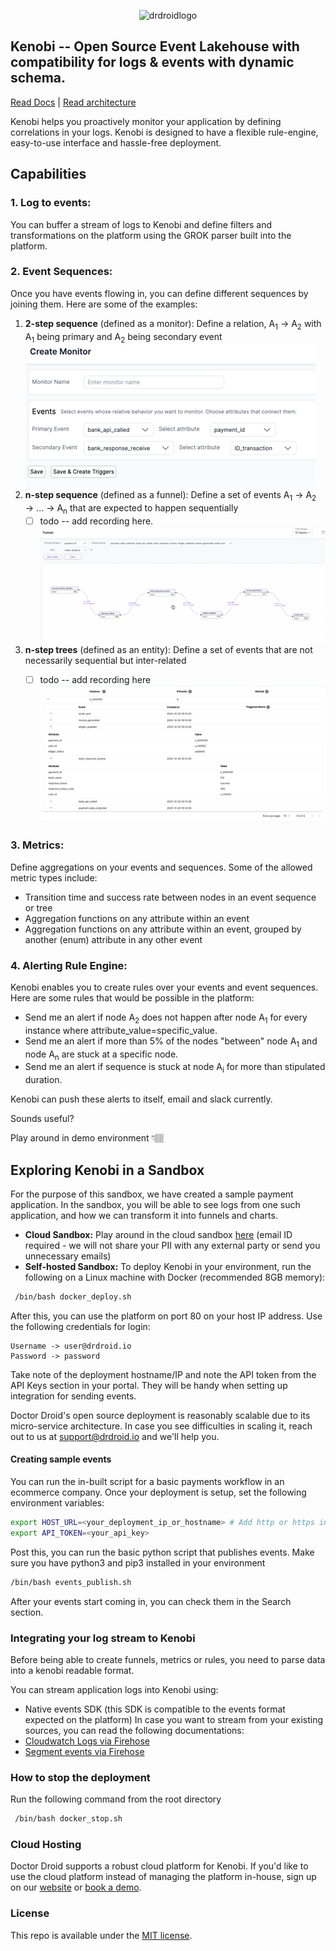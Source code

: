<p align="center">
  <img alt="drdroidlogo" src="https://uploads-ssl.webflow.com/642ad9ebc00f9544d49b1a6b/642ad9ebc00f9514ad9b1ab8_drdroidlogo.png">
</p>


## Kenobi -- Open Source Event Lakehouse with compatibility for logs & events with dynamic schema.
[Read Docs](https://docs.drdroid.io/docs/what-is-kenobi) | [Read architecture](https://notes.drdroid.io/building-an-events-lakehouse-with-dynamic-schema)


Kenobi helps you proactively monitor your application by defining correlations in your logs. Kenobi is designed to have a flexible rule-engine, easy-to-use interface and hassle-free deployment.

## Capabilities

### 1. Log to events:
You can buffer a stream of logs to Kenobi and define filters and transformations on the platform using the GROK parser built into the platform.

### 2. Event Sequences: 
Once you have events flowing in, you can define different sequences by joining them. Here are some of the examples:
1. **2-step sequence**  (defined as a monitor): Define a relation, A<sub>1</sub> &rarr; A<sub>2</sub> with A<sub>1</sub> being primary and A<sub>2</sub> being secondary event
    ![img.png](img.png)
1. **n-step sequence** (defined as a funnel): Define a set of events A<sub>1</sub> &rarr; A<sub>2</sub> &rarr; ... &rarr; A<sub>n</sub> that are expected to happen sequentially
   - [ ] todo -- add recording here.
   ![img_2.png](img_2.png)
1. **n-step trees** (defined as an entity): Define a set of events that are not necessarily sequential but inter-related
   - [ ] todo -- add recording here
   ![img_1.png](img_1.png)
   

### 3. Metrics:
Define aggregations on your events and sequences. Some of the allowed metric types include:
* Transition time and success rate between nodes in an event sequence or tree
* Aggregation functions on any attribute within an event
* Aggregation functions on any attribute within an event, grouped by another (enum) attribute in any other event

### 4. Alerting Rule Engine:
Kenobi enables you to create rules over your events and event sequences. Here are some rules that would be possible in the platform:
* Send me an alert if node A<sub>2</sub> does not happen after node A<sub>1</sub> for every instance where attribute_value=specific_value.
* Send me an alert if more than 5% of the nodes "between" node A<sub>1</sub> and node A<sub>n</sub> are stuck at a specific node.
* Send me an alert if sequence is stuck at node A<sub>i</sub> for more than stipulated duration.

Kenobi can push these alerts to itself, email and slack currently.

Sounds useful?

Play around in demo environment 👇🏽


## Exploring Kenobi in a Sandbox
For the purpose of this sandbox, we have created a sample payment application. In the sandbox, you will be able to see logs from one such application, and how we can transform it into funnels and charts.

- **Cloud Sandbox:** Play around in the cloud sandbox [here](https://sandbox.drdroid.io/) (email ID required - we will not share your PII with any external party or send you unnecessary emails)
- **Self-hosted Sandbox:** 
To deploy Kenobi in your environment, run the following on a Linux machine with Docker (recommended 8GB memory):

 ```bash 
  /bin/bash docker_deploy.sh
 ``` 

After this, you can use the platform on port 80 on your host IP address. Use the following credentials for login: 
```
Username -> user@drdroid.io
Password -> password
```
Take note of the deployment hostname/IP and note the API token from the API Keys section in your portal. They will be handy when setting up integration for sending events.

Doctor Droid's open source deployment is reasonably scalable due to its micro-service architecture. In case you see difficulties in scaling it, reach out to us at [support@drdroid.io](mailto:support@drdroid.io) and we'll help you.

#### Creating sample events
You can run the in-built script for a basic payments workflow in an ecommerce company. Once your deployment is setup, set the following environment variables:
```bash
export HOST_URL=<your_deployment_ip_or_hostname> # Add http or https in it without the trailing slash
export API_TOKEN=<your_api_key>
```
Post this, you can run the basic python script that publishes events. Make sure you have python3 and pip3 installed in your environment
```bash
/bin/bash events_publish.sh
```

After your events start coming in, you can check them in the Search section. 

### Integrating your log stream to Kenobi

Before being able to create funnels, metrics or rules, you need to parse data into a kenobi readable format. 

You can stream application logs into Kenobi using:
* Native events SDK (this SDK is compatible to the events format expected on the platform)
In case you want to stream from your existing sources, you can read the following documentations:
* [Cloudwatch Logs via Firehose](https://docs.drdroid.io/docs/connector-cloudwatch)
* [Segment events via Firehose](https://docs.drdroid.io/docs/connector-segment)

### How to stop the deployment
Run the following command from the root directory
 ```bash 
  /bin/bash docker_stop.sh
 ``` 

### Cloud Hosting
Doctor Droid supports a robust cloud platform for Kenobi. If you'd like to use the cloud platform instead of managing the platform in-house, sign up on our [website](https://app.drdroid.io/signup) or [book a demo](https://calendly.com/siddarthjain/catchup-call-clone).

### License
This repo is available under the [MIT license](https://github.com/DrDroidLab/kenobi/blob/main/LICENSE).
